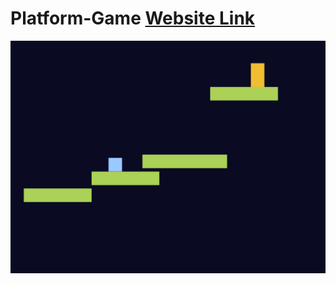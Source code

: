 # Platform-Game [Website Link](https://kumarshivam04203.github.io/Platform-Game/)
![main page](./image/PlatformGame1.png)
